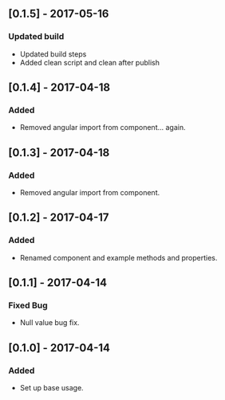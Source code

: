 ## [0.1.5] - 2017-05-16
### Updated build
- Updated build steps
- Added clean script and clean after publish

## [0.1.4] - 2017-04-18
### Added
- Removed angular import from component... again.

## [0.1.3] - 2017-04-18
### Added
- Removed angular import from component.

## [0.1.2] - 2017-04-17
### Added
- Renamed component and example methods and properties.

## [0.1.1] - 2017-04-14
### Fixed Bug
- Null value bug fix.

## [0.1.0] - 2017-04-14
### Added
- Set up base usage.